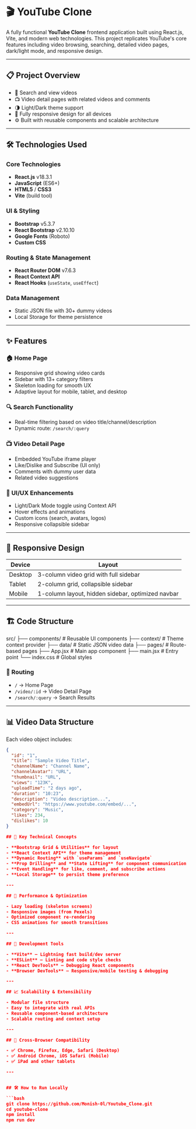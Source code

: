 # 🎬 YouTube Clone

A fully functional **YouTube Clone** frontend application built using React.js, Vite, and modern web technologies. This project replicates YouTube's core features including video browsing, searching, detailed video pages, dark/light mode, and responsive design.

---

## 📋 Project Overview

- 🔎 Search and view videos
- 📺 Video detail pages with related videos and comments
- 🌗 Light/Dark theme support
- 📱 Fully responsive design for all devices
- ⚙️ Built with reusable components and scalable architecture

---

## 🛠️ Technologies Used

### Core Technologies
- **React.js** v18.3.1
- **JavaScript** (ES6+)
- **HTML5** / **CSS3**
- **Vite** (build tool)

### UI & Styling
- **Bootstrap** v5.3.7
- **React Bootstrap** v2.10.10
- **Google Fonts** (Roboto)
- **Custom CSS**

### Routing & State Management
- **React Router DOM** v7.6.3
- **React Context API**
- **React Hooks** (`useState`, `useEffect`)

### Data Management
- Static JSON file with 30+ dummy videos
- Local Storage for theme persistence

---

## ✨ Features

### 🏠 Home Page
- Responsive grid showing video cards
- Sidebar with 13+ category filters
- Skeleton loading for smooth UX
- Adaptive layout for mobile, tablet, and desktop

### 🔍 Search Functionality
- Real-time filtering based on video title/channel/description
- Dynamic route: `/search/:query`

### 📺 Video Detail Page
- Embedded YouTube iframe player
- Like/Dislike and Subscribe (UI only)
- Comments with dummy user data
- Related video suggestions

### 🎨 UI/UX Enhancements
- Light/Dark Mode toggle using Context API
- Hover effects and animations
- Custom icons (search, avatars, logos)
- Responsive collapsible sidebar

---

## 📱 Responsive Design

| Device      | Layout                                           |
|-------------|--------------------------------------------------|
| Desktop     | 3-column video grid with full sidebar            |
| Tablet      | 2-column grid, collapsible sidebar               |
| Mobile      | 1-column layout, hidden sidebar, optimized navbar|

---

## 🏗️ Code Structure

src/
├── components/ # Reusable UI components
├── context/ # Theme context provider
├── data/ # Static JSON video data
├── pages/ # Route-based pages
├── App.jsx # Main app component
├── main.jsx # Entry point
└── index.css # Global styles


### 🔁 Routing
- `/` → Home Page
- `/video/:id` → Video Detail Page
- `/search/:query` → Search Results

---

## 📊 Video Data Structure

Each video object includes:

```json
{
  "id": "1",
  "title": "Sample Video Title",
  "channelName": "Channel Name",
  "channelAvatar": "URL",
  "thumbnail": "URL",
  "views": "123K",
  "uploadTime": "2 days ago",
  "duration": "10:23",
  "description": "Video description...",
  "embedUrl": "https://www.youtube.com/embed/...",
  "category": "Music",
  "likes": 234,
  "dislikes": 10
}

## 🎯 Key Technical Concepts

- **Bootstrap Grid & Utilities** for layout  
- **React Context API** for theme management  
- **Dynamic Routing** with `useParams` and `useNavigate`  
- **Prop Drilling** and **State Lifting** for component communication  
- **Event Handling** for like, comment, and subscribe actions  
- **Local Storage** to persist theme preference  

---

## 🚀 Performance & Optimization

- Lazy loading (skeleton screens)  
- Responsive images (from Pexels)  
- Optimized component re-rendering  
- CSS animations for smooth transitions  

---

## 🔧 Development Tools

- **Vite** – Lightning fast build/dev server  
- **ESLint** – Linting and code style checks  
- **React DevTools** – Debugging React components  
- **Browser DevTools** – Responsive/mobile testing & debugging  

---

## 📈 Scalability & Extensibility

- Modular file structure  
- Easy to integrate with real APIs  
- Reusable component-based architecture  
- Scalable routing and context setup  

---

## 📱 Cross-Browser Compatibility

- ✅ Chrome, Firefox, Edge, Safari (Desktop)  
- ✅ Android Chrome, iOS Safari (Mobile)  
- ✅ iPad and other tablets  

---


## 🛠️ How to Run Locally

```bash
git clone https://github.com/Monish-0l/Youtube_Clone.git
cd youtube-clone
npm install
npm run dev
